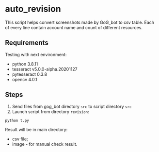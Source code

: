 # auto_revision
This script helps convert screenshots made by GoG_bot to csv table. Each of every line contain account name and count of different resources.

## Requirements  
Testing with next environment:
- python 3.8.11
- tesseract v5.0.0-alpha.20201127
- pytesseract 0.3.8
- opencv 4.0.1

## Steps  
1. Send files from gog_bot directory `src` to script directory `src`
2. Launch script from directory `revision`:

```
python t.py
```

Result will be in main directory:
- csv file;
- image - for manual check result.
